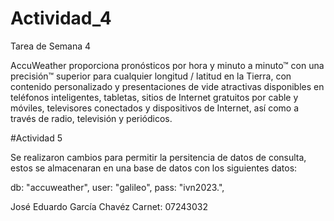 # Actividad_4
 Tarea de Semana 4

AccuWeather proporciona pronósticos por hora y minuto a minuto™ con una precisión™
superior para cualquier longitud / latitud en la Tierra, con contenido personalizado y presentaciones de vide
atractivas disponibles en teléfonos inteligentes, tabletas, sitios de Internet gratuitos por cable y móviles,
televisores conectados y dispositivos de Internet, así como a través de radio, televisión y periódicos.

#Actividad 5

Se realizaron cambios para permitir la persitencia de datos de consulta, estos se almacenaran en una base de datos con los siguientes datos: 
  
  db: "accuweather",
  user: "galileo",
  pass: "ivn2023.",

José Eduardo García Chavéz
Carnet: 07243032
